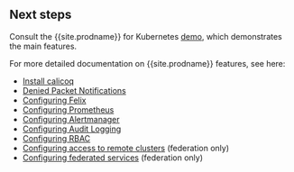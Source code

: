 ## Next steps

Consult the {{site.prodname}} for Kubernetes [demo](/{{page.version}}/security/simple-policy-cnx), which
demonstrates the main features.

For more detailed documentation on {{site.prodname}} features, see here:
- [Install calicoq](/{{page.version}}/getting-started/calicoq/)
- [Denied Packet Notifications](/{{page.version}}/reference/other-install-methods/security/metrics/metrics)
- [Configuring Felix](/{{page.version}}/reference/felix/configuration)
- [Configuring Prometheus](/{{page.version}}/reference/other-install-methods/security/configuration/prometheus)
- [Configuring Alertmanager](/{{page.version}}/reference/other-install-methods/security/configuration/alertmanager)
- [Configuring Audit Logging](/{{page.version}}/security/logs/elastic/ee-audit)
- [Configuring RBAC](/{{page.version}}/reference/cnx/rbac-tiered-policies)
- [Configuring access to remote clusters](/{{page.version}}/networking/federation/configure-rcc) (federation only)
- [Configuring federated services](/{{page.version}}/networking/federation/services-controller) (federation only)
